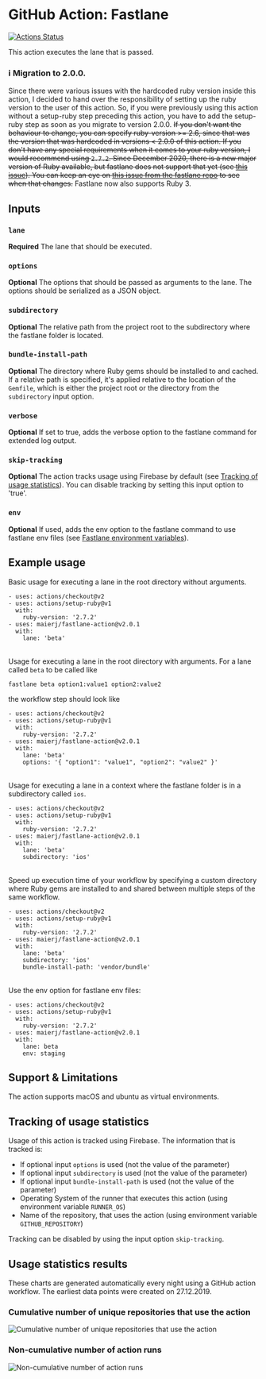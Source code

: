 # GitHub Action: Fastlane

[![Actions Status](https://github.com/maierj/fastlane-action-test/workflows/Fastlane%20action%20test/badge.svg)](https://github.com/maierj/fastlane-action-test/actions)

This action executes the lane that is passed.

### :information_source: **Migration to 2.0.0.**
Since there were various issues with the hardcoded ruby version inside this action, I decided to hand over the responsibility of setting up the ruby version to the user of this action.
So, if you were previously using this action without a setup-ruby step preceding this action, you have to add the setup-ruby step as soon as you migrate to version 2.0.0.
~~If you don't want the behaviour to change, you can specify ruby-version >= 2.6, since that was the version that was hardcoded in versions < 2.0.0 of this action. If you don't have
any special requirements when it comes to your ruby version, I would recommend using `2.7.2`. Since December 2020, there is a new major version of Ruby available, but fastlane does not support that yet (see [this issue](https://github.com/maierj/fastlane-action/issues/64)).
You can keep an eye on [this issue from the fastlane repo](https://github.com/fastlane/fastlane/issues/17931) to see when that changes.~~ Fastlane now also supports Ruby 3.

## Inputs

### `lane`

**Required** The lane that should be executed.

### `options`

**Optional** The options that should be passed as arguments to the lane. The options should be serialized as a JSON object.

### `subdirectory`

**Optional** The relative path from the project root to the subdirectory where the fastlane folder is located.

### `bundle-install-path`

**Optional** The directory where Ruby gems should be installed to and cached. If a relative path is specified, it's applied relative to the location of the `Gemfile`, which is either the project root or the directory from the `subdirectory` input option.

### `verbose`

**Optional** If set to true, adds the verbose option to the fastlane command for extended log output.

### `skip-tracking`

**Optional** The action tracks usage using Firebase by default (see [Tracking of usage statistics](https://github.com/maierj/fastlane-action#tracking-of-usage-statistics)). You can disable tracking by setting this input option to 'true'.

### `env`

**Optional** If used, adds the env option to the fastlane command to use fastlane env files (see [Fastlane environment variables](https://docs.fastlane.tools/advanced/other/)).

## Example usage

Basic usage for executing a lane in the root directory without arguments.

```
- uses: actions/checkout@v2
- uses: actions/setup-ruby@v1
  with:
    ruby-version: '2.7.2'
- uses: maierj/fastlane-action@v2.0.1
  with:
    lane: 'beta'
```
\
Usage for executing a lane in the root directory with arguments.
For a lane called `beta` to be called like
```
fastlane beta option1:value1 option2:value2
```
the workflow step should look like
```
- uses: actions/checkout@v2
- uses: actions/setup-ruby@v1
  with:
    ruby-version: '2.7.2'
- uses: maierj/fastlane-action@v2.0.1
  with:
    lane: 'beta'
    options: '{ "option1": "value1", "option2": "value2" }'
```
\
Usage for executing a lane in a context where the fastlane folder is in a subdirectory called `ios`.

```
- uses: actions/checkout@v2
- uses: actions/setup-ruby@v1
  with:
    ruby-version: '2.7.2'
- uses: maierj/fastlane-action@v2.0.1
  with:
    lane: 'beta'
    subdirectory: 'ios'
```
\
Speed up execution time of your workflow by specifying a custom directory where Ruby gems are installed to and shared between multiple steps of the same workflow.

```
- uses: actions/checkout@v2
- uses: actions/setup-ruby@v1
  with:
    ruby-version: '2.7.2'
- uses: maierj/fastlane-action@v2.0.1
  with:
    lane: 'beta'
    subdirectory: 'ios'
    bundle-install-path: 'vendor/bundle'
```

\
Use the env option for fastlane env files:

```
- uses: actions/checkout@v2
- uses: actions/setup-ruby@v1
  with:
    ruby-version: '2.7.2'
- uses: maierj/fastlane-action@v2.0.1
  with:
    lane: beta
    env: staging
```
## Support & Limitations

The action supports macOS and ubuntu as virtual environments.

## Tracking of usage statistics

Usage of this action is tracked using Firebase. The information that is tracked is:
- If optional input `options` is used (not the value of the parameter)
- If optional input `subdirectory` is used (not the value of the parameter)
- If optional input `bundle-install-path` is used (not the value of the parameter)
- Operating System of the runner that executes this action (using environment variable `RUNNER_OS`)
- Name of the repository, that uses the action (using environment variable `GITHUB_REPOSITORY`)

Tracking can be disabled by using the input option `skip-tracking`.

## Usage statistics results

These charts are generated automatically every night using a GitHub action workflow. The earliest data points were created on 27.12.2019.

### Cumulative number of unique repositories that use the action
![Cumulative number of unique repositories that use the action](/../master/usage-statistics-charts/unique-repositories.png)

### Non-cumulative number of action runs
![Non-cumulative number of action runs](/../master/usage-statistics-charts/total-runs.png)
